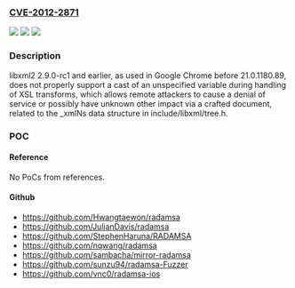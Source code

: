 ### [CVE-2012-2871](https://cve.mitre.org/cgi-bin/cvename.cgi?name=CVE-2012-2871)
![](https://img.shields.io/static/v1?label=Product&message=n%2Fa&color=blue)
![](https://img.shields.io/static/v1?label=Version&message=n%2Fa&color=blue)
![](https://img.shields.io/static/v1?label=Vulnerability&message=n%2Fa&color=brighgreen)

### Description

libxml2 2.9.0-rc1 and earlier, as used in Google Chrome before 21.0.1180.89, does not properly support a cast of an unspecified variable during handling of XSL transforms, which allows remote attackers to cause a denial of service or possibly have unknown other impact via a crafted document, related to the _xmlNs data structure in include/libxml/tree.h.

### POC

#### Reference
No PoCs from references.

#### Github
- https://github.com/Hwangtaewon/radamsa
- https://github.com/JulianDavis/radamsa
- https://github.com/StephenHaruna/RADAMSA
- https://github.com/nqwang/radamsa
- https://github.com/sambacha/mirror-radamsa
- https://github.com/sunzu94/radamsa-Fuzzer
- https://github.com/vnc0/radamsa-ios

